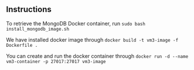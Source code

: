 ## Instructions

To retrieve the MongoDB Docker container, run `sudo bash install_mongodb_image.sh`

We have installed docker image through `docker build -t vm3-image -f Dockerfile .`

You can create and run the docker container through
`docker run -d --name vm3-container -p 27017:27017 vm3-image`
